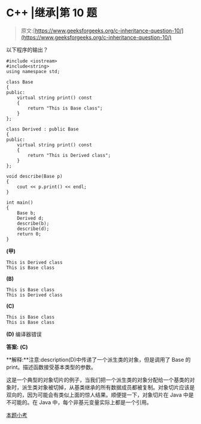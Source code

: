 # C++ |继承|第 10 题

> 原文:[https://www.geeksforgeeks.org/c-inheritance-question-10/](https://www.geeksforgeeks.org/c-inheritance-question-10/)

以下程序的输出？

```
#include <iostream>
#include<string>
using namespace std;

class Base
{
public:
    virtual string print() const
    {
        return "This is Base class";
    }
};

class Derived : public Base
{
public:
    virtual string print() const
    {
        return "This is Derived class";
    }
};

void describe(Base p)
{
    cout << p.print() << endl;
}

int main()
{
    Base b;
    Derived d;
    describe(b);
    describe(d);
    return 0;
}
```

**(甲)**

```
This is Derived class
This is Base class
```

**(B)**

```
This is Base class
This is Derived class
```

**(C)**

```
This is Base class
This is Base class
```

**(D)** 编译器错误

**答案:** **(C)**

**解释:**注意:description(D)中传递了一个派生类的对象，但是调用了 Base 的 print。描述函数接受基本类型的参数。

这是一个典型的对象切片的例子，当我们把一个派生类的对象分配给一个基类的对象时，派生类对象被切掉，从基类继承的所有数据成员都被复制。对象切片应该是双向的，因为可能会有类似上面的惊人结果。顺便提一下，对象切片在 Java 中是不可能的。在 Java 中，每个非基元变量实际上都是一个引用。

[本题小考](https://www.geeksforgeeks.org/quiz-corner-gq/)